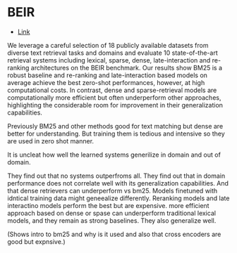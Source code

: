 # BEIR

- [Link](https://arxiv.org/abs/2104.08663) 

We leverage a careful selection of 18 publicly available datasets from diverse text retrieval tasks and domains and evaluate 10 state-of-the-art retrieval systems including lexical, sparse, dense, late-interaction and re-ranking architectures on the BEIR benchmark. 
Our results show BM25 is a robust baseline and re-ranking and late-interaction based models on average achieve the best zero-shot performances, however, at high computational costs. 
In contrast, dense and sparse-retrieval models are computationally more efficient but often underperform other approaches, highlighting the considerable room for improvement in their generalization capabilities. 

Previously BM25 and other methods good for text matching but dense are better for understanding.
But training them is tedious and intensive so they are used in zero shot manner.

It is uncleat how well the learned systems generilize in domain and out of domain.

They find out that no systems outperfroms all.
They find out that in domain performance does not correlate well with its generalization capabilities.
And that dense retrievers can underperform vs bm25.
Models finetuned with idntical training data might geneealize differently.
Reranking models and late interactino models perform the best but are expensive.
more efficient approach based on dense or spase can underperform traditional lexical models, and they remain as strong baselines.
They also generalize well.

(Shows intro to bm25 and why is it used and also that cross encoders are good but expnsive.)